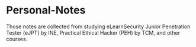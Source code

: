 # Personal-Notes
Those notes are collected from studying eLearnSecurity Junior Penetration Tester (eJPT) by INE, Practical Ethical Hacker (PEH) by TCM, and other courses.
